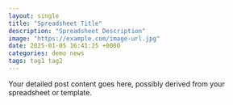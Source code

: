 ```yaml
---
layout: single
title: "Spreadsheet Title"
description: "Spreadsheet Description"
image: "https://example.com/image-url.jpg"
date: 2025-01-05 16:41:25 +0000
categories: demo news
tags: tag1 tag2
---
```


Your detailed post content goes here, possibly derived from your spreadsheet or template.